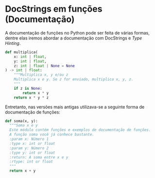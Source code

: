 # DocStrings em funções (Documentação)

A documentação de funções no Python pode ser feita de várias formas, dentre elas iremos abordar a documentação com DocStrings e _Type Hinting_.

```python
def multiplica(
    x: int | float,
    y: int | float,
    z: int | float | None = None
) -> int | float:
    """Multiplica x, y e/ou z
    Multiplica x e y. Se z for enviado, multiplica x, y, z.
    """
    if z is None:
        return x * y
    return x * y * z
```

Entretanto, nas versões mais antigas utilizava-se a seguinte forma de documentação de funções:

```python
def soma(x, y):
  """Soma x e y
  Este módulo contém funções e exemplos de documentação de funções.
  A função soma você já conhece bastante.
  :param x: Número 1
  :type x: int or float
  :param y: Número 2
  :type y: int or float
  :return: A soma entre x e y
  :rtype: int or float
  """
  return x + y
```
